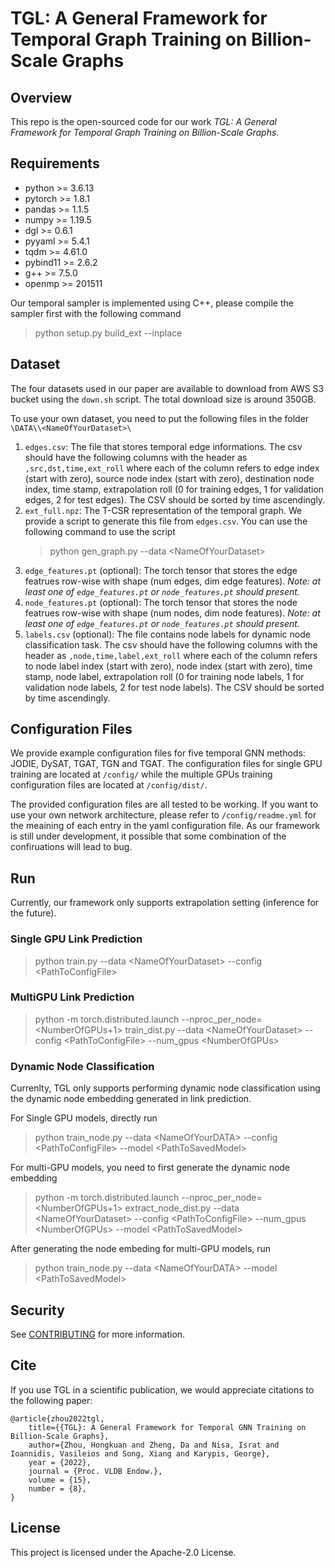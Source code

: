 # TGL: A General Framework for Temporal Graph Training on Billion-Scale Graphs

## Overview

This repo is the open-sourced code for our work *TGL: A General Framework for Temporal Graph Training on Billion-Scale Graphs*.

## Requirements
- python >= 3.6.13
- pytorch >= 1.8.1
- pandas >= 1.1.5
- numpy >= 1.19.5
- dgl >= 0.6.1
- pyyaml >= 5.4.1
- tqdm >= 4.61.0
- pybind11 >= 2.6.2
- g++ >= 7.5.0
- openmp >= 201511

Our temporal sampler is implemented using C++, please compile the sampler first with the following command
> python setup.py build_ext --inplace

## Dataset

The four datasets used in our paper are available to download from AWS S3 bucket using the `down.sh` script. The total download size is around 350GB.

To use your own dataset, you need to put the following files in the folder `\DATA\\<NameOfYourDataset>\`

1. `edges.csv`: The file that stores temporal edge informations. The csv should have the following columns with the header as `,src,dst,time,ext_roll` where each of the column refers to edge index (start with zero), source node index (start with zero), destination node index, time stamp, extrapolation roll (0 for training edges, 1 for validation edges, 2 for test edges). The CSV should be sorted by time ascendingly.
2. `ext_full.npz`: The T-CSR representation of the temporal graph. We provide a script to generate this file from `edges.csv`. You can use the following command to use the script 
    >python gen_graph.py --data \<NameOfYourDataset>
3. `edge_features.pt` (optional): The torch tensor that stores the edge featrues row-wise with shape (num edges, dim edge features). *Note: at least one of `edge_features.pt` or `node_features.pt` should present.*
4. `node_features.pt` (optional): The torch tensor that stores the node featrues row-wise with shape (num nodes, dim node features). *Note: at least one of `edge_features.pt` or `node_features.pt` should present.*
5. `labels.csv` (optional): The file contains node labels for dynamic node classification task. The csv should have the following columns with the header as `,node,time,label,ext_roll` where each of the column refers to node label index (start with zero), node index (start with zero), time stamp, node label, extrapolation roll (0 for training node labels, 1 for validation node labels, 2 for test node labels). The CSV should be sorted by time ascendingly.

## Configuration Files

We provide example configuration files for five temporal GNN methods: JODIE, DySAT, TGAT, TGN and TGAT. The configuration files for single GPU training are located at `/config/` while the multiple GPUs training configuration files are located at `/config/dist/`.

The provided configuration files are all tested to be working. If you want to use your own network architecture, please refer to `/config/readme.yml` for the meaining of each entry in the yaml configuration file. As our framework is still under development, it possible that some combination of the confiruations will lead to bug. 

## Run

Currently, our framework only supports extrapolation setting (inference for the future).

### Single GPU Link Prediction
>python train.py --data \<NameOfYourDataset> --config \<PathToConfigFile>

### MultiGPU Link Prediction
>python -m torch.distributed.launch --nproc_per_node=\<NumberOfGPUs+1> train_dist.py --data \<NameOfYourDataset> --config \<PathToConfigFile> --num_gpus \<NumberOfGPUs>

### Dynamic Node Classification

Currenlty, TGL only supports performing dynamic node classification using the dynamic node embedding generated in link prediction. 

For Single GPU models, directly run
>python train_node.py --data \<NameOfYourDATA> --config \<PathToConfigFile> --model \<PathToSavedModel>

For multi-GPU models, you need to first generate the dynamic node embedding
>python -m torch.distributed.launch --nproc_per_node=\<NumberOfGPUs+1> extract_node_dist.py --data \<NameOfYourDataset> --config \<PathToConfigFile> --num_gpus \<NumberOfGPUs> --model \<PathToSavedModel>

After generating the node embeding for multi-GPU models, run
>python train_node.py --data \<NameOfYourDATA> --model \<PathToSavedModel>

## Security

See [CONTRIBUTING](CONTRIBUTING.md#security-issue-notifications) for more information.

## Cite

If you use TGL in a scientific publication, we would appreciate citations to the following paper:

```
@article{zhou2022tgl,
    title={{TGL}: A General Framework for Temporal GNN Training on Billion-Scale Graphs},
    author={Zhou, Hongkuan and Zheng, Da and Nisa, Israt and Ioannidis, Vasileios and Song, Xiang and Karypis, George},
    year = {2022},
    journal = {Proc. VLDB Endow.},
    volume = {15},
    number = {8},
}
```

## License

This project is licensed under the Apache-2.0 License.
